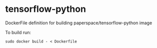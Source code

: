 # tensorflow-python
DockerFile definition for building paperspace/tensorflow-python image

To build run:

    sudo docker build - < Dockerfile
